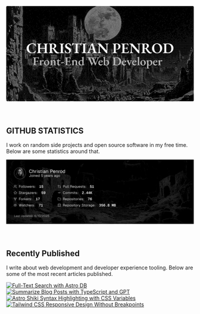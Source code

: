 
<picture>
  <source media="(prefers-color-scheme: dark)" srcset="assets/banner.dark.png?v=0f8cbd9a-52ab-4958-87d9-d0bd6d9ef921" width="843px" />
  <source media="(prefers-color-scheme: light)" srcset="assets/banner.light.png?v=0f8cbd9a-52ab-4958-87d9-d0bd6d9ef921" width="843px" />
  <img src="assets/banner.dark.png?v=0f8cbd9a-52ab-4958-87d9-d0bd6d9ef921" alt="Banner" width="843px" />
</picture>
<br />
<br />
<br />
<h2>GITHUB STATISTICS</h2>
<p>I work on random side projects and open source software in my free time. Below are some statistics around that.</p>
<picture>
  <source media="(prefers-color-scheme: dark)" srcset="assets/statistics.dark.png?v=0f8cbd9a-52ab-4958-87d9-d0bd6d9ef921" width="843px" />
  <source media="(prefers-color-scheme: light)" srcset="assets/statistics.light.png?v=0f8cbd9a-52ab-4958-87d9-d0bd6d9ef921" width="843px" />
  <img src="assets/statistics.dark.png?v=0f8cbd9a-52ab-4958-87d9-d0bd6d9ef921" alt="Github Statistics" width="843px" />
</picture>
<br />
<br />
<br />
<h2>Recently Published</h2>
<p>I write about web development and developer experience tooling. Below are some of the most recent articles published.</p>
<a href="https://christianpenrod.com/blog/full-text-search-with-astro-db"><img src="https://christianpenrod.com/blog/full-text-search-with-astro-db.png?v=0f8cbd9a-52ab-4958-87d9-d0bd6d9ef921" alt="Full-Text Search with Astro DB" width="421px" /></a>
<a href="https://christianpenrod.com/blog/summarize-blog-posts-with-typescript-and-gpt"><img src="https://christianpenrod.com/blog/summarize-blog-posts-with-typescript-and-gpt.png?v=0f8cbd9a-52ab-4958-87d9-d0bd6d9ef921" alt="Summarize Blog Posts with TypeScript and GPT" width="421px" /></a>
<a href="https://christianpenrod.com/blog/astro-shiki-syntax-highlighting-with-css-variables"><img src="https://christianpenrod.com/blog/astro-shiki-syntax-highlighting-with-css-variables.png?v=0f8cbd9a-52ab-4958-87d9-d0bd6d9ef921" alt="Astro Shiki Syntax Highlighting with CSS Variables" width="421px" /></a>
<a href="https://christianpenrod.com/blog/tailwindcss-responsive-design-without-breakpoints"><img src="https://christianpenrod.com/blog/tailwindcss-responsive-design-without-breakpoints.png?v=0f8cbd9a-52ab-4958-87d9-d0bd6d9ef921" alt="Tailwind CSS Responsive Design Without Breakpoints" width="421px" /></a>
